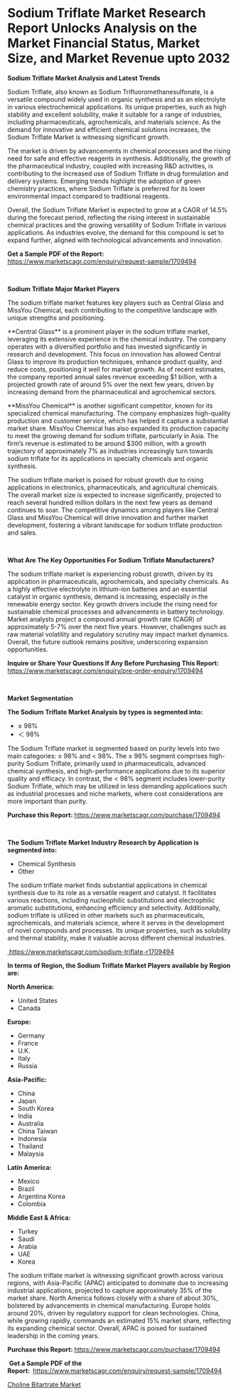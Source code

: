 <p><h1>Sodium Triflate Market Research Report Unlocks Analysis on the Market Financial Status, Market Size, and Market Revenue upto 2032</h1></p><p><strong>Sodium Triflate Market Analysis and Latest Trends</strong></p>
<p><p>Sodium Triflate, also known as Sodium Trifluoromethanesulfonate, is a versatile compound widely used in organic synthesis and as an electrolyte in various electrochemical applications. Its unique properties, such as high stability and excellent solubility, make it suitable for a range of industries, including pharmaceuticals, agrochemicals, and materials science. As the demand for innovative and efficient chemical solutions increases, the Sodium Triflate Market is witnessing significant growth.</p><p>The market is driven by advancements in chemical processes and the rising need for safe and effective reagents in synthesis. Additionally, the growth of the pharmaceutical industry, coupled with increasing R&D activities, is contributing to the increased use of Sodium Triflate in drug formulation and delivery systems. Emerging trends highlight the adoption of green chemistry practices, where Sodium Triflate is preferred for its lower environmental impact compared to traditional reagents.</p><p>Overall, the Sodium Triflate Market is expected to grow at a CAGR of 14.5% during the forecast period, reflecting the rising interest in sustainable chemical practices and the growing versatility of Sodium Triflate in various applications. As industries evolve, the demand for this compound is set to expand further, aligned with technological advancements and innovation.</p></p>
<p><strong>Get a Sample PDF of the Report:&nbsp;</strong> <a href="https://www.marketscagr.com/enquiry/request-sample/1709494?utm_campaign=3534&utm_medium=2&utm_source=Github&utm_content=ia&utm_term=01042025&utm_id=sodium-triflate">https://www.marketscagr.com/enquiry/request-sample/1709494</a></p>
<p>&nbsp;</p>
<p><strong>Sodium Triflate Major Market Players</strong></p>
<p><p>The sodium triflate market features key players such as Central Glass and MissYou Chemical, each contributing to the competitive landscape with unique strengths and positioning.</p><p>**Central Glass** is a prominent player in the sodium triflate market, leveraging its extensive experience in the chemical industry. The company operates with a diversified portfolio and has invested significantly in research and development. This focus on innovation has allowed Central Glass to improve its production techniques, enhance product quality, and reduce costs, positioning it well for market growth. As of recent estimates, the company reported annual sales revenue exceeding $1 billion, with a projected growth rate of around 5% over the next few years, driven by increasing demand from the pharmaceutical and agrochemical sectors.</p><p>**MissYou Chemical** is another significant competitor, known for its specialized chemical manufacturing. The company emphasizes high-quality production and customer service, which has helped it capture a substantial market share. MissYou Chemical has also expanded its production capacity to meet the growing demand for sodium triflate, particularly in Asia. The firm’s revenue is estimated to be around $300 million, with a growth trajectory of approximately 7% as industries increasingly turn towards sodium triflate for its applications in specialty chemicals and organic synthesis.</p><p>The sodium triflate market is poised for robust growth due to rising applications in electronics, pharmaceuticals, and agricultural chemicals. The overall market size is expected to increase significantly, projected to reach several hundred million dollars in the next few years as demand continues to soar. The competitive dynamics among players like Central Glass and MissYou Chemical will drive innovation and further market development, fostering a vibrant landscape for sodium triflate production and sales.</p></p>
<p>&nbsp;</p>
<p><strong>What Are The Key Opportunities For Sodium Triflate Manufacturers?</strong></p>
<p><p>The sodium triflate market is experiencing robust growth, driven by its application in pharmaceuticals, agrochemicals, and specialty chemicals. As a highly effective electrolyte in lithium-ion batteries and an essential catalyst in organic synthesis, demand is increasing, especially in the renewable energy sector. Key growth drivers include the rising need for sustainable chemical processes and advancements in battery technology. Market analysts project a compound annual growth rate (CAGR) of approximately 5-7% over the next five years. However, challenges such as raw material volatility and regulatory scrutiny may impact market dynamics. Overall, the future outlook remains positive, underscoring expansion opportunities.</p></p>
<p><strong>Inquire or Share Your Questions If Any Before Purchasing This Report:</strong> <a href="https://www.marketscagr.com/enquiry/pre-order-enquiry/1709494?utm_campaign=3534&utm_medium=2&utm_source=Github&utm_content=ia&utm_term=01042025&utm_id=sodium-triflate">https://www.marketscagr.com/enquiry/pre-order-enquiry/1709494</a></p>
<p>&nbsp;</p>
<p><strong>Market Segmentation</strong></p>
<p><strong>The Sodium Triflate Market Analysis by types is segmented into:</strong></p>
<p><ul><li>≥ 98%</li><li>＜ 98%</li></ul></p>
<p><p>The Sodium Triflate market is segmented based on purity levels into two main categories: ≥ 98% and < 98%. The ≥ 98% segment comprises high-purity Sodium Triflate, primarily used in pharmaceuticals, advanced chemical synthesis, and high-performance applications due to its superior quality and efficacy. In contrast, the < 98% segment includes lower-purity Sodium Triflate, which may be utilized in less demanding applications such as industrial processes and niche markets, where cost considerations are more important than purity.</p></p>
<p><strong>Purchase this Report:&nbsp;</strong><a href="https://www.marketscagr.com/purchase/1709494?utm_campaign=3534&utm_medium=2&utm_source=Github&utm_content=ia&utm_term=01042025&utm_id=sodium-triflate">https://www.marketscagr.com/purchase/1709494</a></p>
<p>&nbsp;</p>
<p><strong>The Sodium Triflate Market Industry Research by Application is segmented into:</strong></p>
<p><ul><li>Chemical Synthesis</li><li>Other</li></ul></p>
<p><p>The sodium triflate market finds substantial applications in chemical synthesis due to its role as a versatile reagent and catalyst. It facilitates various reactions, including nucleophilic substitutions and electrophilic aromatic substitutions, enhancing efficiency and selectivity. Additionally, sodium triflate is utilized in other markets such as pharmaceuticals, agrochemicals, and materials science, where it serves in the development of novel compounds and processes. Its unique properties, such as solubility and thermal stability, make it valuable across different chemical industries.</p></p>
<p><a href="https://www.marketscagr.com/sodium-triflate-r1709494?utm_campaign=3534&utm_medium=2&utm_source=Github&utm_content=ia&utm_term=01042025&utm_id=sodium-triflate">&nbsp;https://www.marketscagr.com/sodium-triflate-r1709494</a></p>
<p><strong>In terms of Region, the Sodium Triflate Market Players available by Region are:</strong></p>
<p>
    <p> <strong> North America: </strong>
        <ul>
            <li>United States</li>
            <li>Canada</li>
        </ul>
        </p> 
    <p> <strong> Europe: </strong>
        <ul>
            <li>Germany</li>
            <li>France</li>
            <li>U.K.</li>
            <li>Italy</li>
            <li>Russia</li>
        </ul>
        </p> 
    <p> <strong> Asia-Pacific: </strong>
        <ul>
            <li>China</li>
            <li>Japan</li>
            <li>South Korea</li>
            <li>India</li>
            <li>Australia</li>
            <li>China Taiwan</li>
            <li>Indonesia</li>
            <li>Thailand</li>
            <li>Malaysia</li>
        </ul>
        </p> 
    <p> <strong> Latin America: </strong>
        <ul>
            <li>Mexico</li>
            <li>Brazil</li>
            <li>Argentina Korea</li>
            <li>Colombia</li>
        </ul>
        </p> 
    <p> <strong> Middle East & Africa: </strong>
        <ul>
            <li>Turkey</li>
            <li>Saudi</li>
            <li>Arabia</li>
            <li>UAE</li>
            <li>Korea</li>
        </ul>
    </p>
    </p>
<p><p>The sodium triflate market is witnessing significant growth across various regions, with Asia-Pacific (APAC) anticipated to dominate due to increasing industrial applications, projected to capture approximately 35% of the market share. North America follows closely with a share of about 30%, bolstered by advancements in chemical manufacturing. Europe holds around 20%, driven by regulatory support for clean technologies. China, while growing rapidly, commands an estimated 15% market share, reflecting its expanding chemical sector. Overall, APAC is poised for sustained leadership in the coming years.</p></p>
<p><strong>Purchase this Report: </strong><a href="https://www.marketscagr.com/purchase/1709494?utm_campaign=3534&utm_medium=2&utm_source=Github&utm_content=ia&utm_term=01042025&utm_id=sodium-triflate">https://www.marketscagr.com/purchase/1709494</a></p>
<p>&nbsp;<strong>Get a Sample PDF of the Report:&nbsp;&nbsp;</strong><a href="https://www.marketscagr.com/enquiry/request-sample/1709494?utm_campaign=3534&utm_medium=2&utm_source=Github&utm_content=ia&utm_term=01042025&utm_id=sodium-triflate">https://www.marketscagr.com/enquiry/request-sample/1709494</a></p>
<p><strong></strong></p>
<p><p><a href="https://github.com/zakkistuey/Market-Research-Report-List-1/blob/main/choline-bitartrate-market.md?utm_campaign=3534&utm_medium=2&utm_source=Github&utm_content=ia&utm_term=01042025&utm_id=sodium-triflate">Choline Bitartrate Market</a></p></p>